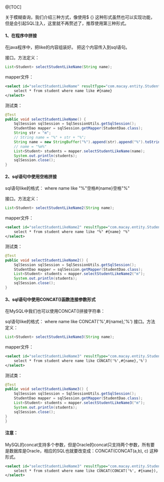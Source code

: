@[TOC]

关于模糊查询，我们介绍三种方式，像使用$ {} 这种形式虽然也可以实现功能，但是会引起SQL注入，这里就不再赘述了，推荐使用第三种形式。

#### 1、在程序中拼接
在java程序中，把like的内容组装好。 把这个内容传入到sql语句。

接口。方法定义：

```java
List<Student> selectStudentLikeName(String name);
```
mapper文件：

```xml
<select id="selectStudentLikeName" resultType="com.macay.entity.Student">
    select * from student where name like #{name}
</select>
```
测试类：

```java
@Test
public void selectStudentLikeName() {
    SqlSession sqlSession = SqlSessionUtils.getSqlSession();
    StudentDao mapper = sqlSession.getMapper(StudentDao.class);
    String str = "m";
    // String name = "%" + str + "%";
    String name = new StringBuffer("%").append(str).append("%").toString();
    // name = "%m%"
    List<Student> students = mapper.selectStudentLikeName(name);
    System.out.println(students);
    sqlSession.close();
}
```
#### 2、sql语句中使用空格拼接

sql语句like的格式：  where name like "%"空格#{name}空格"%"

接口。方法定义：

```java
List<Student> selectStudentLikeName2(String name);
```
mapper文件：

```xml
<select id="selectStudentLikeName2" resultType="com.macay.entity.Student">
    select * from student where name like "%" #{name} "%"
</select>
```
测试类：

```java
@Test
public void selectStudentLikeName2() {
    SqlSession sqlSession = SqlSessionUtils.getSqlSession();
    StudentDao mapper = sqlSession.getMapper(StudentDao.class);
    List<Student> students = mapper.selectStudentLikeName2("m");
    System.out.println(students);
    sqlSession.close();
}
```
#### 3、sql语句中使用CONCAT()函数连接参数形式
在MySQL中我们也可以使用CONCAT()拼接字符串：

sql语句like的格式：  where name like CONCAT('%',#{name},'%')
接口。方法定义：

```java
List<Student> selectStudentLikeName3(String name);
```
mapper文件：

```xml
<select id="selectStudentLikeName3" resultType="com.macay.entity.Student">
    select * from student where name like CONCAT('%',#{name},'%')
</select>
```
测试类：

```java
@Test
public void selectStudentLikeName3() {
    SqlSession sqlSession = SqlSessionUtils.getSqlSession();
    StudentDao mapper = sqlSession.getMapper(StudentDao.class);
    List<Student> students = mapper.selectStudentLikeName3("m");
    System.out.println(students);
    sqlSession.close();
}
}
```
#### 注意：
MySQL的concat支持多个参数，但是Oracle的concat只支持两个参数，所有要是数据库是Oracle，相应的SQL也就要改变成：CONCAT(CONCAT(a,b), c) 这种形式。

```xml
<select id="selectStudentLikeName3" resultType="com.macay.entity.Student">
    select * from student where name like CONCAT(CONCAT('%', #{name}), '%')
</select>
```
